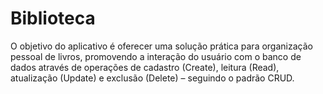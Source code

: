 # Biblioteca
O objetivo do aplicativo é oferecer uma solução prática para organização pessoal de livros, promovendo a interação do usuário com o banco de dados através de operações de cadastro (Create), leitura (Read), atualização (Update) e exclusão (Delete) – seguindo o padrão CRUD.
